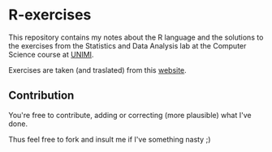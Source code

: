 # R-exercises

This repository contains my notes about the R language and the solutions to the exercises from the Statistics and Data Analysis lab at the Computer Science course at [UNIMI](http://unimi.it).

Exercises are taken (and traslated) from this [website](http://frasca.di.unimi.it/stat15/stat.html).

## Contribution

You're free to contribute, adding or correcting (more plausible) what I've done. 

Thus feel free to fork and insult me if I've something nasty ;)
